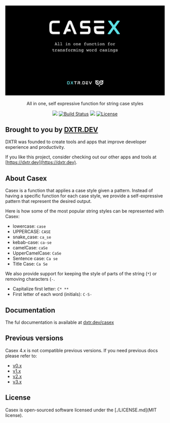<p align="center">
  <img src="./docs/assets/casex-cover.jpg" alt="CASEX">
</p>

<p align="center">
  All in one, self expressive function for string case styles
</p>

<p align="center">
  <a href="https://www.npmjs.org/@dxtr.dev/casex"><img src="https://img.shields.io/npm/v/@dxtr.dev/casex.svg"/></a>
  <a href="https://github.com/dxtr-dot-dev/casex/actions"><img src="https://github.com/dxtr-dot-dev/casex/workflows/tests/badge.svg" alt="Build Status"></a>
  <a href="https://codeclimate.com/github/dxtr-dot-dev/casex/maintainability"><img src="https://api.codeclimate.com/v1/badges/1b65658245096ccbed56/maintainability" /></a>
  <a href="https://www.npmjs.org/@dxtr.dev/casex"><img src="https://img.shields.io/packagist/l/laravel/framework" alt="License"></a>
</p>

## Brought to you by [DXTR.DEV](https://dxtr.dev)

DXTR was founded to create tools and apps that improve developer experience and productivity.

If you like this project, consider checking out our other apps and tools at [https://dxtr.dev](https://dxtr.dev).

## About Casex

Casex is a function that applies a case style given a pattern. Instead of having a specific function for each case style, we provide a self-expressive pattern that represent the desired output.

Here is how some of the most popular string styles can be represented with Casex:

- lowercase: `case`
- UPPERCASE: `CASE`
- snake_case: `ca_se`
- kebab-case: `ca-se`
- camelCase: `caSe`
- UpperCamelCase: `CaSe`
- Sentence case: `Ca se`
- Title Case: `Ca Se`

We also provide support for keeping the style of parts of the string (`*`) or removing characters (`-`.

- Capitalize first letter: `C* **`
- First letter of each word (initials): `C-S-`

## Documentation

The ful documentation is available at [dxtr.dev/casex](dxtr.dev/casex)

## Previous versions

Casex 4.x is not compatible previous versions. If you need previous docs please refer to:

- [v0.x](https://github.com/dxtr-dot-dev/casex/tree/0.x)
- [v1.x](https://github.com/dxtr-dot-dev/casex/tree/1.x)
- [v2.x](https://github.com/dxtr-dot-dev/casex/tree/2.x)
- [v3.x](https://github.com/dxtr-dot-dev/casex/tree/3.x)

## License

Casex is open-sourced software licensed under the [./LICENSE.md](MIT license).
